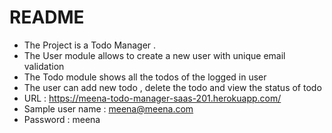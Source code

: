 # README
* The Project is a Todo Manager .
* The User module allows to create a new user with unique email validation
* The Todo module shows all the todos of the logged in user
* The user can add new todo , delete the todo and view the status of todo
* URL : https://meena-todo-manager-saas-201.herokuapp.com/
* Sample user name : meena@meena.com
* Password : meena
